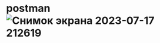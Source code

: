 # postman![Снимок экрана 2023-07-17 212619](https://github.com/fixitalredy/postman/assets/130216446/de680312-d959-4ee5-96c2-eb12b1646a27)

